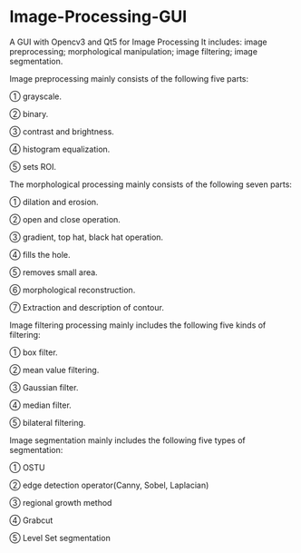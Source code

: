 # Image-Processing-GUI
A GUI with Opencv3 and Qt5 for Image Processing
It includes: image preprocessing; morphological manipulation; image filtering; image segmentation.

Image preprocessing mainly consists of the following five parts:

① grayscale.

② binary.

③ contrast and brightness.

④ histogram equalization.

⑤ sets ROI.


The morphological processing mainly consists of the following seven parts:

① dilation and erosion.

② open and close operation.

③ gradient, top hat, black hat operation.

④ fills the hole.

⑤ removes small area.

⑥ morphological reconstruction.

⑦ Extraction and description of contour.


Image filtering processing mainly includes the following five kinds of filtering:

① box filter.

② mean value filtering.

③ Gaussian filter.

④ median filter.

⑤ bilateral filtering.


Image segmentation mainly includes the following five types of segmentation:

① OSTU

② edge detection operator(Canny, Sobel, Laplacian)

③ regional growth method

④ Grabcut

⑤ Level Set segmentation

